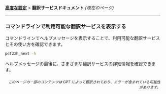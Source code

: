 [**高度な設定**](./introduction.md) > **翻訳サービスドキュメント** _(現在のページ)_

---

### コマンドラインで利用可能な翻訳サービスを表示する

コマンドラインでヘルプメッセージを表示することで、利用可能な翻訳サービスとその使い方を確認できます。

```bash
pdf2zh_next -h
```

ヘルプメッセージの最後に、さまざまな翻訳サービスの詳細情報を確認できます。

<div align="right"> 
<h6><small>このページの一部のコンテンツは GPT によって翻訳されており、エラーが含まれている可能性があります。</small></h6>